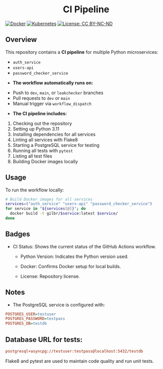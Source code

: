 <h1 align ="center">CI Pipeline</h1>

[![Docker](https://img.shields.io/badge/Docker-Ready-blue?logo=docker)](https://www.docker.com/)
[![Kubernetes](https://img.shields.io/badge/Kubernetes-Ready-blue?logo=kubernetes)](https://kubernetes.io/)
[![License: CC BY-NC-ND](https://img.shields.io/badge/License-CC--BY--NC--ND-lightgrey.svg)](https://creativecommons.org/licenses/by-nc-nd/4.0/)

## Overview

This repository contains a **CI pipeline** for multiple Python microservices:

- `auth_service`
- `users-api`
- `password_checker_service`

* **The workflow automatically runs on:**

- Push to `dev`, `main`, or `leakchecker` branches
- Pull requests to `dev` or `main`
- Manual trigger via `workflow_dispatch`

* **The CI pipeline includes:**

1. Checking out the repository
2. Setting up Python 3.11
3. Installing dependencies for all services
4. Linting all services with Flake8
5. Starting a PostgreSQL service for testing
6. Running all tests with `pytest`
7. Listing all test files
8. Building Docker images locally

## Usage

To run the workflow locally:

```bash
# Build Docker images for all services
services=("auth_service" "users-api" "password_checker_service")
for service in "${services[@]}"; do
  docker build -t gilbr/$service:latest $service/
done
```
## Badges

* CI Status: Shows the current status of the GitHub Actions workflow.

  * Python Version: Indicates the Python version used.

  * Docker: Confirms Docker setup for local builds.

  * License: Repository license.

## Notes

  * The PostgreSQL service is configured with:

```ini
POSTGRES_USER=testuser
POSTGRES_PASSWORD=testpass
POSTGRES_DB=testdb
```

## Database URL for tests:

```ini
postgresql+asyncpg://testuser:testpass@localhost:5432/testdb
```

Flake8 and pytest are used to maintain code quality and run unit tests.